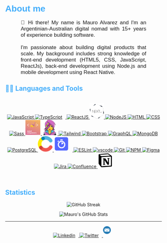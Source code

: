 <h1 style="color: #44AEFB; font-family:Arial, sans-serif;" >About me</h1>
<div style="font-family:Arial, sans-serif;">
<p align:"center" style="text-align: justify; margin: 0 50px; font-size: 17px; font-family:Arial, sans-serif;" >
👋 Hi there! My name is Mauro Alvarez and I'm an Argentinian-Australian digital nomad with 15+ years of experience building software. 
<br>
<br>
I'm passionate about building digital products that scale. My background includes strong knowledge of front-end development (HTML5, CSS, JavaScript, ReactJs), back-end development using Node.js and mobile development using React Native.
</p>    
</div>

<!-- Languages and Tools -->
<h2 style="color: #44AEFB">🧑‍💻 Languages and Tools</h2> 
<br>
<div align="center">
  <a href="https://developer.mozilla.org/en-US/docs/Web/JavaScript" target="_blank" rel="noreferrer">
      <img  alt="JavaScript" height="50px" src="https://cdn.jsdelivr.net/gh/devicons/devicon/icons/javascript/javascript-plain.svg"/>
  </a>
  <a href="https://www.typescriptlang.org/" target="_blank" rel="noreferrer">
      <img  alt="TypeScript" height="50px" style="padding-right:10px; ;" src="https://cdn.jsdelivr.net/gh/devicons/devicon/icons/typescript/typescript-plain.svg"/>
  </a>
  <a href="https://reactjs.org/" target="_blank" rel="noreferrer">
      <img  alt="ReactJS" height="50px" src="https://cdn.jsdelivr.net/gh/devicons/devicon/icons/react/react-original.svg" />
  </a>
  <a href="https://nextjs.org/" target="_blank" rel="noreferrer">
      <img  alt="Nextjs" height="50px" src="./assets/nextjs.png"/> 
  </a>
  <a href="https://nodejs.org/en/" target="_blank" rel="noreferrer">
      <img  alt="NodeJS" height="50px" src="https://cdn.jsdelivr.net/gh/devicons/devicon/icons/nodejs/nodejs-original.svg"/>
  </a>
  <a href="https://developer.mozilla.org/en-US/docs/Web/HTML" target="_blank" rel="noreferrer">
      <img  alt="HTML" height="50px" src="https://cdn.jsdelivr.net/gh/devicons/devicon/icons/html5/html5-original.svg"/>
  </a>
  <a href="https://developer.mozilla.org/en-US/docs/Web/CSS" target="_blank" rel="noreferrer">
      <img  alt="CSS" height="50px" src="https://cdn.jsdelivr.net/gh/devicons/devicon/icons/css3/css3-original.svg"/>
  </a>
  <a href="https://sass-lang.com/" target="_blank" rel="noreferrer">
      <img  alt="Sass" height="50px" src="https://cdn.jsdelivr.net/gh/devicons/devicon/icons/sass/sass-original.svg"/>
  </a>
  <a href="https://styled-components.com/" target="_blank" rel="noreferrer">
      <img  alt="styled-components" height="50px" src="./assets/styled-components-logo.png"/>
  </a>
  <a href="https://emotion.sh/docs/introduction" target="_blank" rel="noreferrer">
      <img  alt="Emotion" height="50px" src="./assets/emotion.png"/>
  </a>
  <a href="https://tailwindcss.com/" target="_blank" rel="noreferrer">
      <img  alt="Tailwind" height="50px" src="https://cdn.jsdelivr.net/gh/devicons/devicon/icons/tailwindcss/tailwindcss-plain.svg"/>
  </a>
  <a href="https://getbootstrap.com/" target="_blank" rel="noreferrer">
      <img  alt="Bootstrap" height="50px" src="https://cdn.jsdelivr.net/gh/devicons/devicon/icons/bootstrap/bootstrap-original.svg"/>
  </a>   
  <a href="https://www.graphql.com/" target="_blank" rel="noreferrer">
      <img  alt="GraphQL" height="50px" src="https://cdn.jsdelivr.net/gh/devicons/devicon/icons/graphql/graphql-plain.svg"/>
  </a>
  <a href="https://www.mongodb.com/" target="_blank" rel="noreferrer">
      <img  alt="MongoDB" height="50px" src="https://cdn.jsdelivr.net/gh/devicons/devicon/icons/mongodb/mongodb-original.svg"/>
  </a>
  <a href="https://www.postgresql.org/" target="_blank" rel="noreferrer">
      <img  alt="PostgreSQL" height="50px" src="https://cdn.jsdelivr.net/gh/devicons/devicon/icons/postgresql/postgresql-original.svg"/>
  </a>
  <a href="https://www.contentful.com/" target="_blank" rel="noreferrer">
      <img  alt="Contentful" height="50px" src="./assets/contentful.png"/>
  </a>
  <a href="https://www.algolia.com/" target="_blank" rel="noreferrer">
      <img  alt="Algolia" height="50px" style="padding-right:10px; background-color:none" src="./assets/algolia.png"/>
  </a>
  <a href="https://eslint.org/" target="_blank" rel="noreferrer">
      <img  alt="ESLint" height="50px" src="https://cdn.jsdelivr.net/gh/devicons/devicon/icons/eslint/eslint-original.svg"/>
  </a>
  <a href="https://code.visualstudio.com/" target="_blank" rel="noreferrer">
      <img  alt="vscode" height="50px"src="https://cdn.jsdelivr.net/gh/devicons/devicon/icons/vscode/vscode-original.svg"/>
  </a>
  <a href="https://git-scm.com/" target="_blank" rel="noreferrer">
      <img  alt="Git" height="50px" src="https://cdn.jsdelivr.net/gh/devicons/devicon/icons/git/git-original.svg"/>
  </a>
  <a href="https://www.npmjs.com/" target="_blank" rel="noreferrer">
      <img  alt="NPM" height="50px" src="https://cdn.jsdelivr.net/gh/devicons/devicon/icons/npm/npm-original-wordmark.svg"/>
  </a>
  <a href="https://www.figma.com/" target="_blank" rel="noreferrer">
      <img  alt="Figma" height="50px" src="https://cdn.jsdelivr.net/gh/devicons/devicon/icons/figma/figma-original.svg"/> 
  </a>
  <a href="https://www.jira.com/" target="_blank" rel="noreferrer">
      <img  alt="Jira" height="50px" src="https://cdn.jsdelivr.net/gh/devicons/devicon/icons/jira/jira-original.svg"/> 
  </a>
  <a href="https://www.confluence.com/" target="_blank" rel="noreferrer">
      <img  alt="Confluence" height="50px" src="https://cdn.jsdelivr.net/gh/devicons/devicon/icons/confluence/confluence-original.svg"/> 
  </a>
  <a href="https://www.notion.com/" target="_blank" rel="noreferrer">
      <img  alt="Notion" height="50px" src="./assets/notion.png"/> 
  </a>
</div>
<br>
<br>

<!-- Statistics -->

<h2 style="color: #44AEFB">Statistics</h2>

<!-- Begin Stats Cards -->
<!-- Resources:  -->
<!-- Github & Languages Stats: https://github.com/alvarezmauro/github-readme-stats -->
<!-- Streak Stats: https://github.com/alvarezmauro/github-readme-streak-stats -->
<div class="stats" align="center">

![GitHub Streak](https://streak-stats.demolab.com?user=alvarezmauro&count_private=true&theme=algolia&border_radius=20)

![Mauro's GitHub Stats](https://github-readme-stats-alvarezmauro.vercel.app/api?username=alvarezmauro&hide=stars&count_private=true&show_icons=true&theme=algolia&border_radius=20)

  
</div>
<!--  End Stats Cards -->

---

<!-- Begin Footer -->
<div class="footer" align="center" style="margin:15px;">
    <a href="https://www.linkedin.com/in/alvarezmauro/" target="_blank">
        <img  style="margin:0 10px 10px 0;" src="https://cdn.jsdelivr.net/gh/devicons/devicon/icons/linkedin/linkedin-original.svg" alt="Linkedin" width="25px"/>
    </a>
    <a href="https://twitter.com/morklash" target="_blank">
        <img style="margin:0 10px 10px 0;" src="https://cdn.jsdelivr.net/gh/devicons/devicon/icons/twitter/twitter-original.svg" alt="Twitter" width="25px"/>
    </a>
    <a href="mailto:conatct@mauroalvarez.com" target="_blank">
        <img style="margin:0 10px 10px 0;" src="./assets/mail.png" alt="gmail" width="25px"/>
    </a>
</div>
<!-- End Footer -->
